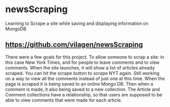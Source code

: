 # newsScraping
Learning to Scrape a site while saving and displaying information on MongoDB

## https://github.com/vilagen/newsScraping

There were a few goals for this project. To allow someone to scrap a site: in this case New York Times, and for people to leave comments and to view comments. When the site launches, it will show a list of articles already scraped. You can hit the scrape button to scrape NYT again. Still working on a way to view all the comments instead of just one at this time. When the page is scraped it is being saved to an online Mongo DB. Then when a comment is made, it also being saved to a new collection. The Article and Comment collections have a relationship, so that users are supposed to be able to view comments that were made for each article.
